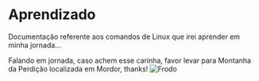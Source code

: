 # Aprendizado

Documentação referente aos comandos de Linux que irei aprender em minha jornada...

Falando em jornada, caso achem esse carinha, favor levar para Montanha da Perdição localizada em Mordor, thanks!
![Frodo](https://e7.pngegg.com/pngimages/1021/152/png-clipart-the-lord-of-the-rings-character-illustration-frodo-baggins-the-lord-of-the-rings-the-fellowship-of-the-ring-gandalf-frodo-s-image-file-formats-top-thumbnail.png)

